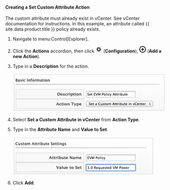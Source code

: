 #### Creating a Set Custom Attribute Action

The custom attribute must already exist in vCenter. See vCenter
documentation for instructions. In this example, an attribute called
{{ site.data.product.title }} policy already exists.

1.  Navigate to menu:Control\[Explorer\].

2.  Click the **Actions** accordion, then click
    ![image](/images/1847.png) (**Configuration**),
    ![image](/images/1862.png) (**Add a new Action**).

3.  Type in a **Description** for the action.

    ![image](/images/1926.png)

4.  Select **Set a Custom Attribute in vCenter** from **Action Type**.

5.  Type in the **Attribute Name** and **Value to Set**.

    ![image](/images/1925.png)

6.  Click **Add**.
